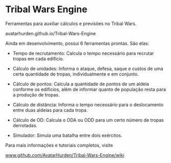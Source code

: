 # Tribal Wars Engine

Ferramentas para auxiliar cálculos e previsões no Tribal Wars.

avatarhurden.github.io/Tribal-Wars-Engine

Ainda em desenvolvimento, possui 6 ferramentas prontas. São elas:

-   Tempo de recrutamento: Calcula o tempo necessário para recrutar
    tropas em cada edifício.

-   Cálculo de unidades: Informa o ataque, defesa, saque e custos de uma
    certa quantidade de tropas, individualmente e em conjunto.

-   Cálculo de pontos: Calcula a quantidade de pontos de um aldeia
    conforme os edifícios, além de informar quanto de população resta
    para a produção de tropas.

-   Cálculo de distância: Informa o tempo necessário para o deslocamento
    entre duas aldeias para cada tropa.

-   Cálculo de OD: Calcula o ODA ou ODD para um certo número de tropas
    derrotadas.

-   Simulador: Simula uma batalha entre dois exércitos.

Para mais informações e tutoriais completos, visite

www.github.com/AvatarHurden/Tribal-Wars-Engine/wiki
